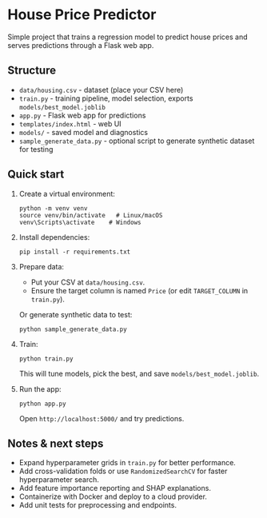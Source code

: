 # House Price Predictor

Simple project that trains a regression model to predict house prices and serves predictions through a Flask web app.

## Structure
- `data/housing.csv` - dataset (place your CSV here)
- `train.py` - training pipeline, model selection, exports `models/best_model.joblib`
- `app.py` - Flask web app for predictions
- `templates/index.html` - web UI
- `models/` - saved model and diagnostics
- `sample_generate_data.py` - optional script to generate synthetic dataset for testing

## Quick start
1. Create a virtual environment:
   ```
   python -m venv venv
   source venv/bin/activate   # Linux/macOS
   venv\Scripts\activate    # Windows
   ```

2. Install dependencies:
   ```
   pip install -r requirements.txt
   ```

3. Prepare data:
   - Put your CSV at `data/housing.csv`.
   - Ensure the target column is named `Price` (or edit `TARGET_COLUMN` in `train.py`).

   Or generate synthetic data to test:
   ```
   python sample_generate_data.py
   ```

4. Train:
   ```
   python train.py
   ```
   This will tune models, pick the best, and save `models/best_model.joblib`.

5. Run the app:
   ```
   python app.py
   ```
   Open `http://localhost:5000/` and try predictions.

## Notes & next steps
- Expand hyperparameter grids in `train.py` for better performance.
- Add cross-validation folds or use `RandomizedSearchCV` for faster hyperparameter search.
- Add feature importance reporting and SHAP explanations.
- Containerize with Docker and deploy to a cloud provider.
- Add unit tests for preprocessing and endpoints.
